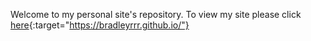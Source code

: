 Welcome to my personal site's repository. To view my site please click [here](url){:target="https://bradleyrrr.github.io/"}
